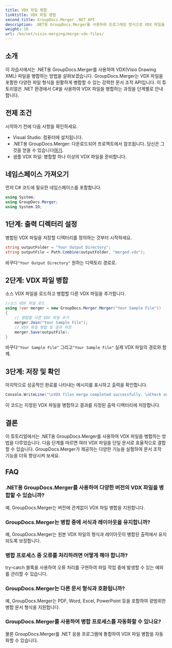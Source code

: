 ```yaml
---
title: VDX 파일 병합
linktitle: VDX 파일 병합
second_title: GroupDocs.Merger .NET API
description: .NET용 GroupDocs.Merger를 사용하여 프로그래밍 방식으로 VDX 파일을 병합하는 방법을 알아보세요. 이 튜토리얼에서는 단계별 가이드를 제공합니다.
weight: 10
url: /ko/net/visio-merging/merge-vdx-files/
---
```

## 소개
이 자습서에서는 .NET용 GroupDocs.Merger를 사용하여 VDX(Visio Drawing XML) 파일을 병합하는 방법을 살펴보겠습니다. GroupDocs.Merger는 VDX 파일을 포함한 다양한 파일 형식을 원활하게 병합할 수 있는 강력한 문서 조작 API입니다. 이 튜토리얼은 .NET 환경에서 C#을 사용하여 VDX 파일을 병합하는 과정을 단계별로 안내합니다.
## 전제 조건
시작하기 전에 다음 사항을 확인하세요.
- Visual Studio: 컴퓨터에 설치됩니다.
-  .NET용 GroupDocs.Merger: 다운로드되어 프로젝트에서 참조됩니다. 당신은 그것을 얻을 수 있습니다[여기](https://releases.groupdocs.com/merger/net/).
- 샘플 VDX 파일: 병합할 하나 이상의 VDX 파일을 준비합니다.

## 네임스페이스 가져오기
먼저 C# 코드에 필요한 네임스페이스를 포함합니다.
```csharp
using System; 
using GroupDocs.Merger;
using System.IO;
```
## 1단계: 출력 디렉터리 설정
병합된 VDX 파일을 저장할 디렉터리를 정의하는 것부터 시작하세요.
```csharp
string outputFolder = "Your Output Directory";
string outputFile = Path.Combine(outputFolder, "merged.vdx");
```
 바꾸다`"Your Output Directory"` 원하는 디렉토리 경로로.
## 2단계: VDX 파일 병합
소스 VDX 파일을 로드하고 병합할 다른 VDX 파일을 추가합니다.
```csharp
//소스 VDX 파일 로드
using (var merger = new GroupDocs.Merger.Merger("Your Sample File"))
{
    // 병합할 다른 VDX 파일 추가
    merger.Join("Your Sample File");
    // VDX 파일 병합 및 결과 저장
    merger.Save(outputFile);
}
```
 바꾸다`"Your Sample File"` 그리고`"Your Sample File"` 실제 VDX 파일의 경로와 함께.
## 3단계: 저장 및 확인
마지막으로 성공적인 완료를 나타내는 메시지를 표시하고 출력을 확인합니다.
```csharp
Console.WriteLine("\nVDX files merge completed successfully. \nCheck output in {0}", outputFolder);
```
이 코드는 지정된 VDX 파일을 병합하고 결과를 지정된 출력 디렉터리에 저장합니다.

## 결론
이 튜토리얼에서는 .NET용 GroupDocs.Merger를 사용하여 VDX 파일을 병합하는 방법을 다루었습니다. 다음 단계를 따르면 여러 VDX 파일을 단일 문서로 효율적으로 결합할 수 있습니다. GroupDocs.Merger가 제공하는 다양한 기능을 실험하여 문서 조작 기능을 더욱 향상시켜 보세요.

## FAQ
### .NET용 GroupDocs.Merger를 사용하여 다양한 버전의 VDX 파일을 병합할 수 있습니까?
예, GroupDocs.Merger는 버전에 관계없이 VDX 파일 병합을 지원합니다.
### GroupDocs.Merger는 병합 중에 서식과 레이아웃을 유지합니까?
예, GroupDocs.Merger는 원본 VDX 파일의 형식과 레이아웃이 병합된 출력에서 유지되도록 보장합니다.
### 병합 프로세스 중 오류를 처리하려면 어떻게 해야 합니까?
try-catch 블록을 사용하여 오류 처리를 구현하여 파일 작업 중에 발생할 수 있는 예외를 관리할 수 있습니다.
### GroupDocs.Merger는 다른 문서 형식과 호환됩니까?
예, GroupDocs.Merger는 PDF, Word, Excel, PowerPoint 등을 포함하여 광범위한 병합 문서 형식을 지원합니다.
### GroupDocs.Merger를 사용하여 병합 프로세스를 자동화할 수 있나요?
물론 GroupDocs.Merger를 .NET 응용 프로그램에 통합하여 VDX 파일 병합을 자동화할 수 있습니다.